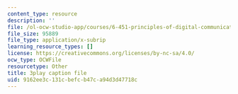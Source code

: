 ```yaml
---
content_type: resource
description: ''
file: /ol-ocw-studio-app/courses/6-451-principles-of-digital-communication-ii-spring-2005/9162ee3c131cbefcb47ca94d3d47718c_HwGd1CPfIYk.srt
file_size: 95889
file_type: application/x-subrip
learning_resource_types: []
license: https://creativecommons.org/licenses/by-nc-sa/4.0/
ocw_type: OCWFile
resourcetype: Other
title: 3play caption file
uid: 9162ee3c-131c-befc-b47c-a94d3d47718c
---
```

